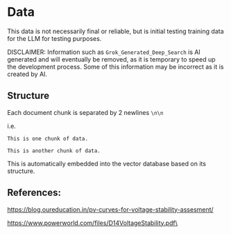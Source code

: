 # Data

This data is not necessarily final or reliable, but is initial testing training data for the LLM for testing purposes.

DISCLAIMER: Information such as ```Grok_Generated_Deep_Search``` is AI generated and will eventually be removed, as it is temporary to speed up the development process. Some of this information may be incorrect as it is created by AI.

## Structure

Each document chunk is separated by 2 newlines ```\n\n```

i.e.
```
This is one chunk of data.

This is another chunk of data.
```

This is automatically embedded into the vector database based on its structure.

## References:

https://blog.oureducation.in/pv-curves-for-voltage-stability-assesment/

https://www.powerworld.com/files/D14VoltageStability.pdf\